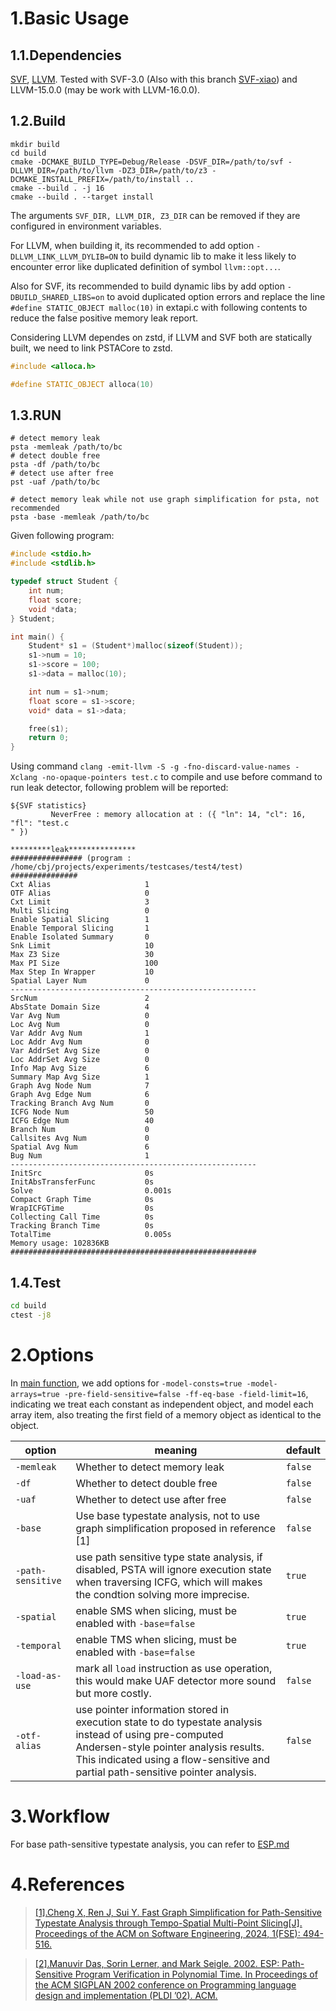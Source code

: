 
# 1.Basic Usage

## 1.1.Dependencies

[SVF](https://github.com/SVF-tools/SVF), [LLVM](https://github.com/llvm/llvm-project).
Tested with SVF-3.0 (Also with this branch [SVF-xiao](https://github.com/jumormt/SVF-xiao/tree/fse)) and LLVM-15.0.0 (may be work with LLVM-16.0.0).

## 1.2.Build

```shell
mkdir build
cd build
cmake -DCMAKE_BUILD_TYPE=Debug/Release -DSVF_DIR=/path/to/svf -DLLVM_DIR=/path/to/llvm -DZ3_DIR=/path/to/z3 -DCMAKE_INSTALL_PREFIX=/path/to/install ..
cmake --build . -j 16
cmake --build . --target install
```

The arguments `SVF_DIR, LLVM_DIR, Z3_DIR` can be removed if they are configured in environment variables. 

For LLVM, when building it, its recommended to add option `-DLLVM_LINK_LLVM_DYLIB=ON` to build dynamic lib to make it less likely to encounter error like duplicated definition of symbol `llvm::opt...`.

Also for SVF, its recommended to build dynamic libs by add option `-DBUILD_SHARED_LIBS=on` to avoid duplicated option errors and replace the line `#define STATIC_OBJECT malloc(10)` in extapi.c with following contents to reduce the false positive memory leak report.

Considering LLVM dependes on zstd, if LLVM and SVF both are statically built, we need to link PSTACore to zstd.

```cpp
#include <alloca.h>

#define STATIC_OBJECT alloca(10)
```

## 1.3.RUN

```shell
# detect memory leak
psta -memleak /path/to/bc
# detect double free
psta -df /path/to/bc
# detect use after free
pst -uaf /path/to/bc

# detect memory leak while not use graph simplification for psta, not recommended
psta -base -memleak /path/to/bc
```

Given following program:

```c
#include <stdio.h>
#include <stdlib.h>

typedef struct Student {
    int num;
    float score;
    void *data;
} Student;

int main() {
    Student* s1 = (Student*)malloc(sizeof(Student));
    s1->num = 10;
    s1->score = 100;
    s1->data = malloc(10);

    int num = s1->num;
    float score = s1->score;
    void* data = s1->data;

    free(s1);
    return 0;
}
```

Using command `clang -emit-llvm -S -g -fno-discard-value-names -Xclang -no-opaque-pointers test.c` to compile and use before command to run leak detector, following problem will be reported:

```
${SVF statistics}
         NeverFree : memory allocation at : ({ "ln": 14, "cl": 16, "fl": "test.c
" })

*********leak***************
################ (program : /home/cbj/projects/experiments/testcases/test4/test)
###############
Cxt Alias                     1
OTF Alias                     0
Cxt Limit                     3
Multi Slicing                 0
Enable Spatial Slicing        1
Enable Temporal Slicing       1
Enable Isolated Summary       0
Snk Limit                     10
Max Z3 Size                   30
Max PI Size                   100
Max Step In Wrapper           10
Spatial Layer Num             0
-------------------------------------------------------
SrcNum                        2
AbsState Domain Size          4
Var Avg Num                   0
Loc Avg Num                   0
Var Addr Avg Num              1
Loc Addr Avg Num              0
Var AddrSet Avg Size          0
Loc AddrSet Avg Size          0
Info Map Avg Size             6
Summary Map Avg Size          1
Graph Avg Node Num            7
Graph Avg Edge Num            6
Tracking Branch Avg Num       0
ICFG Node Num                 50
ICFG Edge Num                 40
Branch Num                    0
Callsites Avg Num             0
Spatial Avg Num               6
Bug Num                       1
-------------------------------------------------------
InitSrc                       0s
InitAbsTransferFunc           0s
Solve                         0.001s
Compact Graph Time            0s
WrapICFGTime                  0s
Collecting Call Time          0s
Tracking Branch Time          0s
TotalTime                     0.005s
Memory usage: 102836KB
#######################################################
```

## 1.4.Test

```sh
cd build
ctest -j8
```


# 2.Options

In [main function](tools/psta.cpp), we add options for `-model-consts=true -model-arrays=true -pre-field-sensitive=false -ff-eq-base -field-limit=16`,
indicating we treat each constant as independent object, and model each array item, also treating the first field of a memory object as identical to the object.

| option | meaning | default |
| ---- | ---- | ---- |
| `-memleak` | Whether to detect memory leak | `false` |
| `-df` | Whether to detect double free | `false` |
| `-uaf` | Whether to detect use after free | `false` |
| `-base` | Use base typestate analysis, not to use graph simplification proposed in reference [1] | `false` |
| `-path-sensitive` | use path sensitive type state analysis, if disabled, PSTA will ignore execution state when traversing ICFG, which will makes the condtion solving more imprecise. | `true` |
| `-spatial` | enable SMS when slicing, must be enabled with `-base=false` | `true` |
| `-temporal` | enable TMS when slicing, must be enabled with `-base=false` | `true` |
| `-load-as-use` | mark all `load` instruction as use operation, this would make UAF detector more sound but more costly. | `false` |
| `-otf-alias` | use pointer information stored in execution state to do typestate analysis instead of using pre-computed Andersen-style pointer analysis results. This indicated using a flow-sensitive and partial path-sensitive pointer analysis. | `false` |

# 3.Workflow

For base path-sensitive typestate analysis, you can refer to [ESP.md](docs/ESP.md)

# 4.References

> [[1].Cheng X, Ren J, Sui Y. Fast Graph Simplification for Path-Sensitive Typestate Analysis through Tempo-Spatial Multi-Point Slicing[J]. Proceedings of the ACM on Software Engineering, 2024, 1(FSE): 494-516.](https://dl.acm.org/doi/pdf/10.1145/3643749)

> [[2].Manuvir Das, Sorin Lerner, and Mark Seigle. 2002. ESP: Path-Sensitive Program Verification in Polynomial Time. In Proceedings of the ACM SIGPLAN 2002 conference on Programming language design and implementation (PLDI ’02). ACM.](https://doi.org/10.1145/512529.512538)